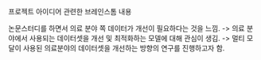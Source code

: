프로젝트 아이디어 관련한 브레인스톰 내용

논문스터디를 하면서 의료 분야 쪽 데이터가 개선이 필요하다는 것을 느낌. -> 의료 분야에서 사용되는 데이터셋을 개선 및 최적화하는 모델에 대해 관심이 생김.
-> 멀티 모달이 사용된 의료분야의 데이터셋을 개선하는 방향의 연구를 진행하고자 함.
